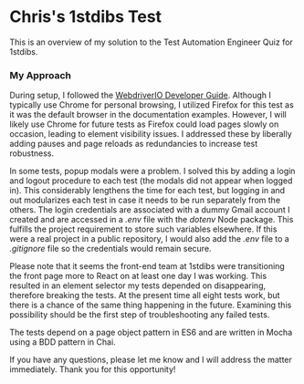 # Chris's 1stdibs Test  

This is an overview of my solution to the Test Automation Engineer Quiz for 1stdibs.
  
### My Approach  
  
During setup, I followed the [WebdriverIO Developer Guide](http://webdriver.io/guide.html). Although I typically use Chrome for personal browsing, I utilized Firefox for this test as it was the default browser in the documentation examples. However, I will likely use Chrome for future tests as Firefox could load pages slowly on occasion, leading to element visibility issues. I addressed these by liberally adding pauses and page reloads as redundancies to increase test robustness.  
  
In some tests, popup modals were a problem. I solved this by adding a login and logout procedure to each test (the modals did not appear when logged in). This considerably lengthens the time for each test, but logging in and out modularizes each test in case it needs to be run separately from the others. The login credentials are associated with a dummy Gmail account I created and are accessed in a *.env* file with the *dotenv* Node package. This fulfills the project requirement to store such variables elsewhere. If this were a real project in a public repository, I would also add the *.env* file to a *.gitignore* file so the credentials would remain secure. 
  
Please note that it seems the front-end team at 1stdibs were transitioning the front page more to React on at least one day I was working. This resulted in an element selector my tests depended on disappearing, therefore breaking the tests. At the present time all eight tests work, but there is a chance of the same thing happening in the future. Examining this possibility should be the first step of troubleshooting any failed tests.  
  
The tests depend on a page object pattern in ES6 and are written in Mocha using a BDD pattern in Chai.  

If you have any questions, please let me know and I will address the matter immediately. Thank you for this opportunity!
